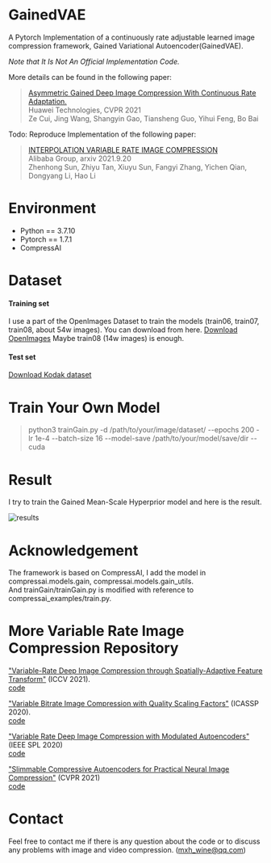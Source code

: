 # GainedVAE

A Pytorch Implementation of a continuously rate adjustable learned image compression framework, Gained Variational Autoencoder(GainedVAE). 

*Note that It Is Not An Official Implementation Code.*

More details can be found in the following paper:

>[Asymmetric Gained Deep Image Compression With Continuous Rate Adaptation.](https://openaccess.thecvf.com/content/CVPR2021/html/Cui_Asymmetric_Gained_Deep_Image_Compression_With_Continuous_Rate_Adaptation_CVPR_2021_paper.html)  
>Huawei Technologies, CVPR 2021  
>Ze Cui, Jing Wang, Shangyin Gao, Tiansheng Guo, Yihui Feng, Bo Bai

Todo:
Reproduce Implementation of the following paper:
>[INTERPOLATION VARIABLE RATE IMAGE COMPRESSION](https://arxiv.org/abs/2109.09280)  
>Alibaba Group, arxiv 2021.9.20  
>Zhenhong Sun, Zhiyu Tan, Xiuyu Sun, Fangyi Zhang, Yichen Qian, Dongyang Li, Hao Li

# Environment

* Python == 3.7.10
* Pytorch == 1.7.1
* CompressAI

# Dataset
#### Training set
I use a part of the OpenImages Dataset to train the models (train06, train07, train08, about 54w images). You can download from here. [Download OpenImages](https://www.appen.com.cn/datasets/open-images-annotated-with-bounding-boxes/)
Maybe train08 (14w images) is enough.

#### Test set
[Download Kodak dataset](http://r0k.us/graphics/kodak/)


# Train Your Own Model
>python3 trainGain.py -d /path/to/your/image/dataset/ --epochs 200 -lr 1e-4 --batch-size 16 --model-save /path/to/your/model/save/dir --cuda

# Result
I try to train the Gained Mean-Scale Hyperprior model and here is the result.  

![results](https://github.com/mmSir/GainedVAE/blob/master/results/result.png)

# Acknowledgement

The framework is based on CompressAI, I add the model in compressai.models.gain, compressai.models.gain_utils.  
And trainGain/trainGain.py is modified with reference to compressai_examples/train.py.

# More Variable Rate Image Compression Repository
["Variable-Rate Deep Image Compression through Spatially-Adaptive Feature Transform"](https://arxiv.org/abs/2108.09551) (ICCV 2021).  
[code](https://github.com/micmic123/QmapCompression)

["Variable Bitrate Image Compression with Quality Scaling Factors"](https://ieeexplore.ieee.org/abstract/document/9053885/) (ICASSP 2020).  
[code](https://github.com/tongxyh/ImageCompression_VariableRate)

["Variable Rate Deep Image Compression with Modulated Autoencoders"](https://ieeexplore.ieee.org/document/8977394) (IEEE SPL 2020)  
[code](https://github.com/FireFYF/modulatedautoencoder)

["Slimmable Compressive Autoencoders for Practical Neural Image Compression"](https://openaccess.thecvf.com/content/CVPR2021/html/Yang_Slimmable_Compressive_Autoencoders_for_Practical_Neural_Image_Compression_CVPR_2021_paper.html) (CVPR 2021)  
[code](https://github.com/FireFYF/SlimCAE)


# Contact
Feel free to contact me if there is any question about the code or to discuss any problems with image and video compression. (mxh_wine@qq.com)
